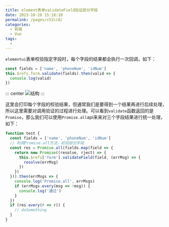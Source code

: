 ```yaml
---
title: element表单validateField验证部分字段
date: 2023-10-26 15:18:10
permalink: /pages/c52cc8/
categories:
  - 前端
  - Vue
tags:
  - 
---
```


`elementui`表单校验指定字段时，每个字段的结果都会执行一次回调，如下：
```js
const fields = ['name', 'phoneNum', 'idNum']
this.$refs.form.validate(fields).then(valid => {
  console.log(valid)
})
```
::: center
![结构](https://lhost.oss-cn-chengdu.aliyuncs.com/blog/20231115164938.png)
:::

这里会打印每个字段的校验结果，但通常我们是要得到一个结果再进行后续处理，所以这里需要对调用验证的过程进行处理。可以看到`validate`函数返回的是`Promise`，那么我们可以使用`Promise.all`api来来对三个字段结果进行统一处理，如下：

```js
function test {
  const fields = ['name', 'phoneNum', 'idNum']
  // 利用Promise.all方法，校验部分字段
  const res = Promise.all(fields.map(field => {
    return new Promise((resolve, rject) => {
      this.$refs['form'].validateField(field, (errMsg) => {
        resolve(errMsg)
      })
    })
  })).then(errMsgs => {
    console.log('Promise.all', errMsgs)
    if (errMsgs.every(msg => !msg)) {
      console.log('通过')
    }
  })
  if (res.every(r => r)) {
    // doSomething
  }
}
```